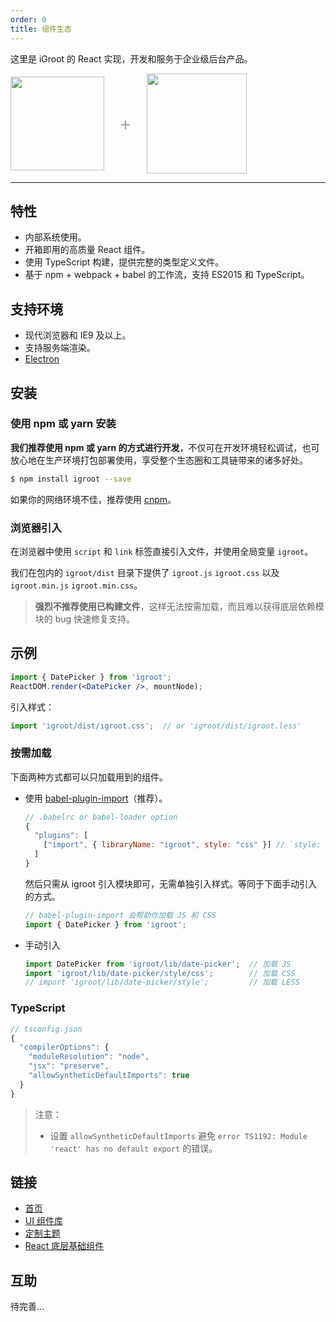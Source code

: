 ```yaml
---
order: 0
title: 组件生态
---
```


这里是 iGroot 的 React 实现，开发和服务于企业级后台产品。

<div class="pic-plus">
  <img width="150" src="http://fe.baishancloud.com/images/page-logo.png">
  <span>+</span>
  <img width="160" src="http://fe.baishancloud.com/images/react.png">
</div>

<style>
.pic-plus > * {
  display: inline-block!important;
  vertical-align: middle;
}
.pic-plus span {
  font-size: 30px;
  color: #aaa;
  margin: 0 20px;
}
</style>

---

## 特性

- 内部系统使用。
- 开箱即用的高质量 React 组件。
- 使用 TypeScript 构建，提供完整的类型定义文件。
- 基于 npm + webpack + babel 的工作流，支持 ES2015 和 TypeScript。

## 支持环境

* 现代浏览器和 IE9 及以上。
* 支持服务端渲染。
* [Electron](http://electron.atom.io/)

## 安装

### 使用 npm 或 yarn 安装

**我们推荐使用 npm 或 yarn 的方式进行开发**，不仅可在开发环境轻松调试，也可放心地在生产环境打包部署使用，享受整个生态圈和工具链带来的诸多好处。

```bash
$ npm install igroot --save
```

如果你的网络环境不佳，推荐使用 [cnpm](https://github.com/cnpm/cnpm)。

### 浏览器引入

在浏览器中使用 `script` 和 `link` 标签直接引入文件，并使用全局变量 `igroot`。

我们在包内的 `igroot/dist` 目录下提供了 `igroot.js` `igroot.css` 以及 `igroot.min.js` `igroot.min.css`。

> **强烈不推荐使用已构建文件**，这样无法按需加载，而且难以获得底层依赖模块的 bug 快速修复支持。

## 示例

```jsx
import { DatePicker } from 'igroot';
ReactDOM.render(<DatePicker />, mountNode);
```

引入样式：

```jsx
import 'igroot/dist/igroot.css';  // or 'igroot/dist/igroot.less'
```

### 按需加载

下面两种方式都可以只加载用到的组件。

- 使用 [babel-plugin-import](https://github.com/ant-design/babel-plugin-import)（推荐）。

   ```js
   // .babelrc or babel-loader option
   {
     "plugins": [
       ["import", { libraryName: "igroot", style: "css" }] // `style: true` 会加载 less 文件
     ]
   }
   ```

   然后只需从 igroot 引入模块即可，无需单独引入样式。等同于下面手动引入的方式。

   ```jsx
   // babel-plugin-import 会帮助你加载 JS 和 CSS
   import { DatePicker } from 'igroot';
   ```

- 手动引入

   ```jsx
   import DatePicker from 'igroot/lib/date-picker';  // 加载 JS
   import 'igroot/lib/date-picker/style/css';        // 加载 CSS
   // import 'igroot/lib/date-picker/style';         // 加载 LESS
   ```

### TypeScript

```js
// tsconfig.json
{
  "compilerOptions": {
    "moduleResolution": "node",
    "jsx": "preserve",
    "allowSyntheticDefaultImports": true
  }
}
```

> 注意：
> - 设置 `allowSyntheticDefaultImports` 避免 `error TS1192: Module 'react' has no default export` 的错误。

## 链接

- [首页](http://igroot.i.coder.com:8001/)
- [UI 组件库](/docs/react/introduce)
- [定制主题](/docs/theme/introduce)
- [React 底层基础组件](http://react-component.github.io/)

## 互助

待完善...
